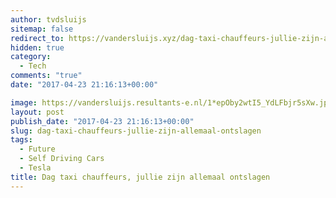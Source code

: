 ```yaml
---
author: tvdsluijs
sitemap: false
redirect_to: https://vandersluijs.xyz/dag-taxi-chauffeurs-jullie-zijn-allemaal-ontslagen/
hidden: true
category:
  - Tech
comments: "true"
date: "2017-04-23 21:16:13+00:00"

image: https://vandersluijs.resultants-e.nl/1*epOby2wtI5_YdLFbjr5sXw.jpeg
layout: post
publish_date: "2017-04-23 21:16:13+00:00"
slug: dag-taxi-chauffeurs-jullie-zijn-allemaal-ontslagen
tags:
  - Future
  - Self Driving Cars
  - Tesla
title: Dag taxi chauffeurs, jullie zijn allemaal ontslagen
---
```

